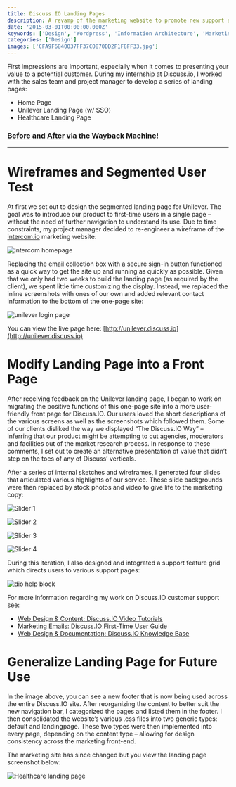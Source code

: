 ```yaml
---
title: Discuss.IO Landing Pages
description: A revamp of the marketing website to promote new support and login features
date: '2015-03-01T00:00:00.000Z'
keywords: ['Design', 'Wordpress', 'Information Architecture', 'Marketing', 'Mobile', 'Technical Communication', 'Web']
categories: ['Design']
images: ['CFA9F6840037FF37C0870DD2F1F8FF33.jpg']
---
```


First impressions are important, especially when it comes to presenting your value to a potential customer. During my internship at Discuss.io, I worked with the sales team and project manager to develop a series of landing pages:
* Home Page
* Unilever Landing Page (w/ SSO)
* Healthcare Landing Page

### [Before](http://web.archive.org/web/20140815005217/http://www.discuss.io/?) and [After](http://web.archive.org/web/20150401041847/http://www.discuss.io:80/) via the Wayback Machine!

---

# Wireframes and Segmented User Test

At first we set out to design the segmented landing page for Unilever. The goal was to introduce our product to first-time users in a single page – without the need of further navigation to understand its use. Due to time constraints, my project manager decided to re-engineer a wireframe of the [intercom.io](https://www.intercom.io/) marketing website:

![intercom homepage](921E4E5BAD7C1F085DDD8A8E2B265ADF.jpg)

Replacing the email collection box with a secure sign-in button functioned as a quick way to get the site up and running as quickly as possible. Given that we only had two weeks to build the landing page (as required by the client), we spent little time customizing the display. Instead, we replaced the inline screenshots with ones of our own and added relevant contact information to the bottom of the one-page site:

![unilever login page](A289F0B6653DC1C9A3C5CD5A1B7B9E77.jpg)

You can view the live page here: [http://unilever.discuss.io](http://unilever.discuss.io)

# Modify Landing Page into a Front Page

After receiving feedback on the Unilever landing page, I began to work on migrating the positive functions of this one-page site into a more user-friendly front page for Discuss.IO. Our users loved the short descriptions of the various screens as well as the screenshots which followed them. Some of our clients disliked the way we displayed “The Discuss.IO Way” – inferring that our product might be attempting to cut agencies, moderators and facilities out of the market research process. In response to these comments, I set out to create an alternative presentation of value that didn’t step on the toes of any of Discuss’ verticals.

After a series of internal sketches and wireframes, I generated four slides that articulated various highlights of our service. These slide backgrounds were then replaced by stock photos and video to give life to the marketing copy:

![Slider 1](DDDD8C32ECDEE9CC310CAED38B2677A5.jpg)

![Slider 2](34294819D013C5E14DD88FFAAA9B0BFA.jpg)

![Slider 3](746134DB7706F4B8EB99E991D88BA5DA.jpg)

![Slider 4](ACD56BD7E2CA5D93A54C195FA8A97E7E.jpg)

During this iteration, I also designed and integrated a support feature grid which directs users to various support pages:

![dio help block](A33E3D50EBADC4445993A80656CC423A.jpg)

For more information regarding my work on Discuss.IO customer support see:
* [Web Design & Content: Discuss.IO Video Tutorials](/portfolio/web-design-content-discuss-io-video-tutorials/)
* [Marketing Emails: Discuss.IO First-Time User Guide](/portfolio/marketing-emails-discuss-io-first-time-user-guide/)
* [Web Design & Documentation: Discuss.IO Knowledge Base](/portfolio/web-design-documentation-discuss-io-knowledge-base/)

# Generalize Landing Page for Future Use

In the image above, you can see a new footer that is now being used across the entire Discuss.IO site. After reorganizing the content to better suit the new navigation bar, I categorized the pages and listed them in the footer. I then consolidated the website’s various .css files into two generic types: default and landingpage. These two types were then implemented into every page, depending on the content type – allowing for design consistency across the marketing front-end.

The marketing site has since changed but you view the landing page screenshot below:

![Healthcare landing page](81806E39124A7C34CFB9BB1647DD36E8.jpg)

